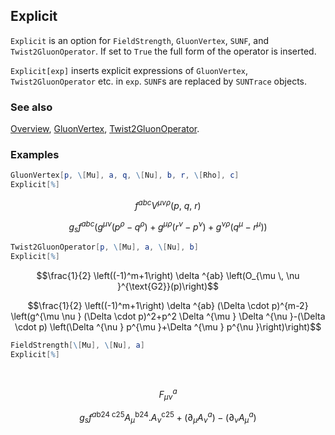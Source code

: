 ## Explicit

`Explicit` is an option for `FieldStrength`, `GluonVertex`, `SUNF`, and `Twist2GluonOperator`. If set to `True` the full form of the operator is inserted.

`Explicit[exp]` inserts explicit expressions of `GluonVertex`, `Twist2GluonOperator` etc. in `exp`. `SUNF`s are replaced by `SUNTrace` objects.

### See also

[Overview](Extra/FeynCalc.md), [GluonVertex](GluonVertex.md), [Twist2GluonOperator](Twist2GluonOperator.md).

### Examples

```mathematica
GluonVertex[p, \[Mu], a, q, \[Nu], b, r, \[Rho], c]
Explicit[%]
```

$$f^{abc} V^{\mu \nu \rho }(p\text{, }q\text{, }r)$$

$$g_s f^{abc} \left(g^{\mu \nu } \left(p^{\rho }-q^{\rho }\right)+g^{\mu \rho } \left(r^{\nu }-p^{\nu }\right)+g^{\nu \rho } \left(q^{\mu }-r^{\mu }\right)\right)$$

```mathematica
Twist2GluonOperator[p, \[Mu], a, \[Nu], b]
Explicit[%]
```

$$\frac{1}{2} \left((-1)^m+1\right) \delta ^{ab} \left(O_{\mu \, \nu }^{\text{G2}}(p)\right)$$

$$\frac{1}{2} \left((-1)^m+1\right) \delta ^{ab} (\Delta \cdot p)^{m-2} \left(g^{\mu \nu } (\Delta \cdot p)^2+p^2 \Delta ^{\mu } \Delta ^{\nu }-(\Delta \cdot p) \left(\Delta ^{\nu } p^{\mu }+\Delta ^{\mu } p^{\nu }\right)\right)$$

```mathematica
FieldStrength[\[Mu], \[Nu], a]
Explicit[%] 
  
 

```

$$F_{\mu \nu }^a$$

$$g_s f^{a\text{b24}\;\text{c25}} A_{\mu }^{\text{b24}}.A_{\nu }^{\text{c25}}+\left.(\partial _{\mu }A_{\nu }^a\right)-\left.(\partial _{\nu }A_{\mu }^a\right)$$
